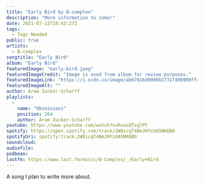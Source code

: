 ```yaml
---
title: "Early Bird by B-complex"
description: "More information to come!"
date: 2021-07-12T18:43:27Z
tags:
  - Tags Needed
public: true
artists:
  - B-complex
songtitle: "Early Bird"
album: "Early Bird"
featuredImage: "early-bird.jpeg"
featuredImageCredit: "Image is used from album for review purposes."
featuredImageLink: "https://i.scdn.co/image/ab67616d0000b2731f49b900ff403bf83a73da27"
featuredImageAlt: ""
author: Aram Zucker-Scharff
playlists:
  -
    name: "Obsessions"
    position: 264
    author: Aram Zucker-Scharff
youtube: https://www.youtube.com/watch?v=RuazQTxqlPY
spotify: https://open.spotify.com/track/2W8icqT4BmJHYzXA5NK6B9
spotifyUri: spotify:track:2W8icqT4BmJHYzXA5NK6B9
soundcloud:
audiofile:
podbean:
lastfm: https://www.last.fm/music/B-Complex/_/Early+Bird
---
```


A song I plan to write more about.
		